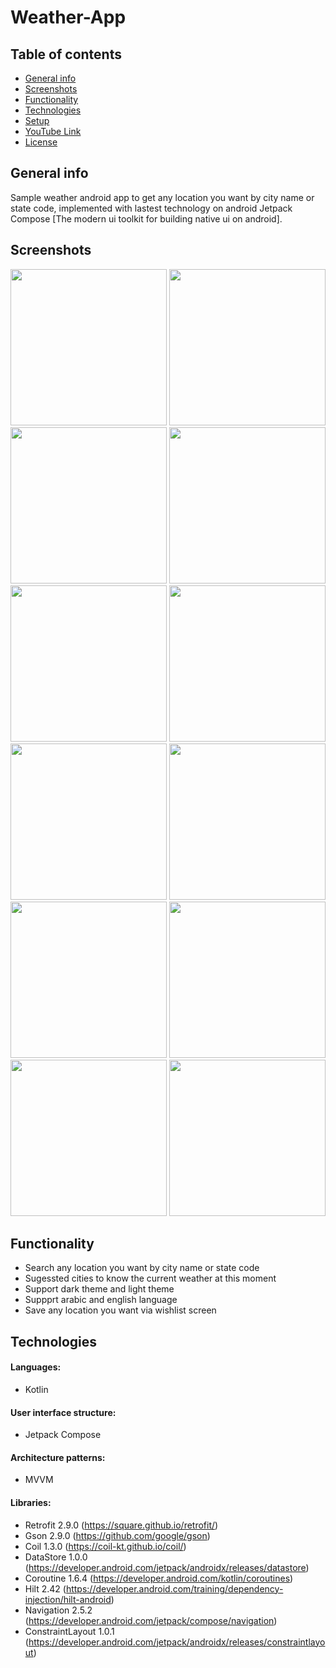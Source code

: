 # Weather-App

## Table of contents
* [General info](#general-info)
* [Screenshots](#screenshots)
* [Functionality](#functionality)
* [Technologies](#technologies)
* [Setup](#setup)
* [YouTube Link](#youtube-link)
* [License](#license)

## General info

Sample weather android app to get any location you want by city name or state code, implemented with lastest technology on android
Jetpack Compose [The modern ui toolkit for building native ui on android].

## Screenshots

<img src="images/1- Home.jpg" width="250"> <img src="images/2- Search.jpg" width="250">
<img src="images/3- Search Details.jpg" width="250">
<img src="images/4- Settings.jpg" width="250">
<img src="images/5- Temp Unit.jpg" width="250">
<img src="images/6- Add City.jpg" width="250">
<img src="images/7- Home.jpg" width="250">
<img src="images/8- Search.jpg" width="250">
<img src="images/9- Search Details.jpg" width="250">
<img src="images/10- Settings.jpg" width="250">
<img src="images/11- Temp Unit.jpg" width="250">
<img src="images/12- Add City.jpg" width="250">

## Functionality
- Search any location you want by city name or state code
- Sugessted cities to know the current weather at this moment 
- Support dark theme and light theme
- Suppprt arabic and english language
- Save any location you want via wishlist screen

## Technologies

#### Languages:
- Kotlin 

#### User interface structure:
- Jetpack Compose

#### Architecture patterns:
- MVVM

#### Libraries:
- Retrofit            2.9.0 (https://square.github.io/retrofit/)
- Gson                2.9.0 (https://github.com/google/gson)
- Coil                1.3.0 (https://coil-kt.github.io/coil/)
- DataStore           1.0.0 (https://developer.android.com/jetpack/androidx/releases/datastore)
- Coroutine           1.6.4 (https://developer.android.com/kotlin/coroutines)
- Hilt                2.42 (https://developer.android.com/training/dependency-injection/hilt-android)
- Navigation          2.5.2 (https://developer.android.com/jetpack/compose/navigation)
- ConstraintLayout    1.0.1 (https://developer.android.com/jetpack/androidx/releases/constraintlayout)
